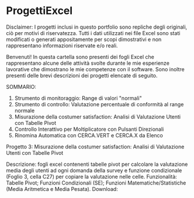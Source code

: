 # ProgettiExcel
Disclaimer: I progetti inclusi in questo portfolio sono repliche degli originali, ciò per motivi di riservatezza. Tutti i dati utilizzati nei file Excel sono stati modificati o generati appositamente per scopi dimostrativi e non rappresentano informazioni riservate e/o reali.

Benvenuti! In questa cartella sono presenti dei fogli Excel che rappresentano alcune delle attività svolte durante le mie esperienze lavorative che dimostrano le mie competenze con il software. Sono inoltre presenti delle brevi descrizioni dei progetti elencate di seguito.

SOMMARIO:
1. Strumento di monitoraggio: Range di valori "normali"
2. Strumento di controllo: Valutazione percentuale di conformità al range normale
3. Misurazione della costumer satisfaction: Analisi di Valutazione Utenti con Tabelle Pivot
4. Controllo Interattivo per Moltiplicatore con Pulsanti Direzionali
5. Rinomina Automatica con CERCA.VERT e CERCA.X da Elenco

Progetto 3: Misurazione della costumer satisfaction: Analisi di Valutazione Utenti con Tabelle Pivot

Descrizione: fogli excel contenenti tabelle pivot per calcolare la valutazione media degli utenti ad ogni domanda della survey e funzione condizionale (Foglio 3, cella C27) per copiare la valutazione nelle celle. 
Funzionalità: Tabelle Pivot; Funzioni Condizionali (SE); Funzioni Matematiche/Statistiche (Media Aritmetica e Media Pesata).
Download: 
